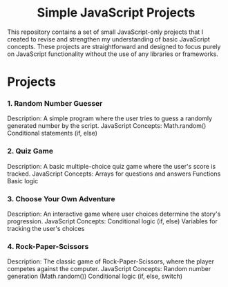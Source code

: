 <h1 align="center">Simple JavaScript Projects</h1> 
This repository contains a set of small JavaScript-only projects that I created to revise and strengthen my understanding of basic JavaScript concepts. These projects are straightforward and designed to focus purely on JavaScript functionality without the use of any libraries or frameworks.

# Projects
### **1. Random Number Guesser**
Description: A simple program where the user tries to guess a randomly generated number by the script.
JavaScript Concepts:
Math.random()
Conditional statements (if, else)
### **2. Quiz Game**
Description: A basic multiple-choice quiz game where the user's score is tracked.
JavaScript Concepts:
Arrays for questions and answers
Functions
Basic logic
### **3. Choose Your Own Adventure**
Description: An interactive game where user choices determine the story's progression.
JavaScript Concepts:
Conditional logic (if, else)
Variables for tracking the user's choices
### **4. Rock-Paper-Scissors**
Description: The classic game of Rock-Paper-Scissors, where the player competes against the computer.
JavaScript Concepts:
Random number generation (Math.random())
Conditional logic (if, else, switch)
